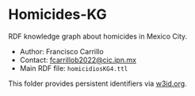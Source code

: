 # Homicides-KG

RDF knowledge graph about homicides in Mexico City.

- Author: Francisco Carrillo  
- Contact: fcarrillob2022@cic.ipn.mx
- Main RDF file: `homicidiosKG4.ttl`  

This folder provides persistent identifiers via [w3id.org](https://w3id.org/).
